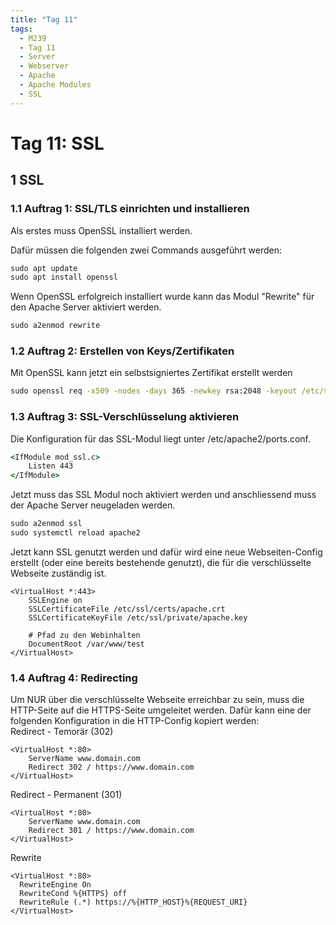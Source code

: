```yaml
---
title: "Tag 11"
tags:
  - M239
  - Tag 11
  - Server
  - Webserver
  - Apache
  - Apache Modules
  - SSL
---
```


# Tag 11: SSL

## 1 SSL

### 1.1 Auftrag 1: SSL/TLS einrichten und installieren

Als erstes muss OpenSSL installiert werden.

Dafür müssen die folgenden zwei Commands ausgeführt werden:

```cmd
sudo apt update
sudo apt install openssl
```

Wenn OpenSSL erfolgreich installiert wurde kann das Modul "Rewrite" für den Apache Server aktiviert werden.

```cmd
sudo a2enmod rewrite
```

### 1.2 Auftrag 2: Erstellen von Keys/Zertifikaten

Mit OpenSSL kann jetzt ein selbstsigniertes Zertifikat erstellt werden

```cmd
sudo openssl req -x509 -nodes -days 365 -newkey rsa:2048 -keyout /etc/ssl/private/apache-selfsigned.key -out /etc/ssl/certs/apache.crt
```

### 1.3 Auftrag 3: SSL-Verschlüsselung aktivieren

Die Konfiguration für das SSL-Modul liegt unter /etc/apache2/ports.conf.

```cmd
<IfModule mod_ssl.c>
    Listen 443
</IfModule>
```

Jetzt muss das SSL Modul noch aktiviert werden und anschliessend muss der Apache Server neugeladen werden.

```cmd
sudo a2enmod ssl
sudo systemctl reload apache2
```

Jetzt kann SSL genutzt werden und dafür wird eine neue Webseiten-Config erstellt (oder eine bereits bestehende genutzt), die für die verschlüsselte Webseite zuständig ist.

```config title="/etc/apache2/sites-available/ssl.conf"
<VirtualHost *:443>
    SSLEngine on
    SSLCertificateFile /etc/ssl/certs/apache.crt
    SSLCertificateKeyFile /etc/ssl/private/apache.key

    # Pfad zu den Webinhalten
    DocumentRoot /var/www/test
</VirtualHost>
```

### 1.4 Auftrag 4: Redirecting

Um NUR über die verschlüsselte Webseite erreichbar zu sein, muss die HTTP-Seite auf die HTTPS-Seite umgeleitet werden. Dafür kann eine der folgenden Konfiguration in die HTTP-Config kopiert werden:  
Redirect - Temorär (302)

```config
<VirtualHost *:80>
    ServerName www.domain.com
    Redirect 302 / https://www.domain.com
</VirtualHost>
```

Redirect - Permanent (301)

```config
<VirtualHost *:80>
    ServerName www.domain.com
    Redirect 301 / https://www.domain.com
</VirtualHost>
```

Rewrite

```config
<VirtualHost *:80>
  RewriteEngine On
  RewriteCond %{HTTPS} off
  RewriteRule (.*) https://%{HTTP_HOST}%{REQUEST_URI}
</VirtualHost>
```
